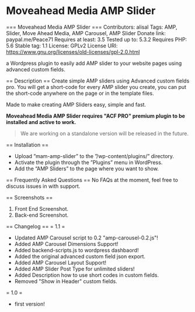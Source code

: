 # Moveahead Media AMP Slider
=== Moveahead Media AMP Slider ===
Contributors: alisal
Tags: AMP, Slider, Move Ahead Media, AMP Carousel, AMP Slider
Donate link: paypal.me/Peace71
Requires at least: 3.5
Tested up to: 5.3.2
Requires PHP: 5.6
Stable tag: 1.1
License: GPLv2
License URI: https://www.gnu.org/licenses/old-licenses/gpl-2.0.html

a Wordpress plugin to easily add AMP slider to your website pages using advanced custom fields.

== Description ==
Create simple AMP sliders using Advanced custom fields pro.
You will get a short-code for every AMP slider you create, you can put the short-code anywhere on the page or in the template files.

Made to make creating AMP Sliders easy, simple and fast.

**Moveahead Media AMP Slider requires "ACF PRO" premium plugin to be installed and active to work.**
>We are working on a standalone version will be released in the future.

== Installation ==
* Upload ”mam-amp-slider” to the ”/wp-content/plugins/” directory.
* Activate the plugin through the ”Plugins” menu in WordPress.
* Add the “AMP Sliders” to the page where you want to show.



== Frequently Asked Questions ==
No FAQs at the moment, feel free to discuss issues in with support.

== Screenshots ==
1. Front End Screenshot.
2. Back-end Screenshot.

== Changelog ==
= 1.1 =
* Updated AMP Carousel script to 0.2 "amp-carousel-0.2.js"!
* Added AMP Carousel Dimensions Support!
* Added backend-scripts.js to wordpress dashbaord!
* Added the original advanced custom field json export.
* Added AMP Carousel Layout Support!
* Added AMP Slider Post Type for unlimited sliders!
* Added Description how to use short codes in custom fields.
* Removed "Show in Header" custom fields.

= 1.0 =
* first version!